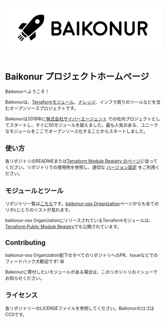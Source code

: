 <p align="center">
  <br>
  <img width="800" src="./images/logo_l_black@4x.png" alt="logo of baikonur/docs repository">
  <br>
  <br>
</p>


# Baikonur プロジェクトホームページ

Baikonurへようこそ！

Baikonurは、[Terraformモジュール](https://baikonur.dev/en/latest/repository_index.html)、[ナレッジ](https://baikonur.dev/en/latest/knowledge_base/index.html)、インフラ周りのツールなどを含むオープンソースプロジェクトです。

Baikonurは2018年に[株式会社サイバーエージェント](https://www.cyberagent.co.jp/) での社内プロジェクトとしてスタートし、すぐに50モジュールを超えました。最も人気のある、ユニークなモジュールをここでオープンソース化することからスタートしました。

## 使い方

各リポジトリのREADMEまたは[Terraform Module Registry のページ](https://registry.terraform.io/modules/baikonur-oss)に従ってください。リポジトリでの使用例を参照し、適切な [バージョン固定](https://www.terraform.io/docs/configuration/modules.html#module-versions) をご利用ください。

## モジュールとツール

リポジトリ一覧は[こちら](https://baikonur.dev/en/latest/repository_index.html)です。[baikonur-oss Organization](https://github.com/baikonur-oss)ページからも全てのリポcじとりのリストが見れます。

baikonur-oss OrganizationにリリースされているTerraformモジュールは、[Terraform Public Module Registry](https://registry.terraform.io/modules/baikonur-oss)でも公開されています。

## Contributing
baikonur-oss Organization配下のすべてのリポジトリへのPR、Issueなどでのフィードバック大歓迎です! :smile: 

Baikonurに寄付したいモジュールがある場合は、このリポジトリのイシューでお知らせください。

<!-- メンターとコントリビューター募集中! -->

## ライセンス

各リポジトリーのLICENSEファイルを参照してください。BaikonurのロゴはCC0です。
